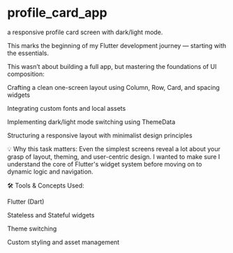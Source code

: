 # profile_card_app

a responsive profile card screen with dark/light mode.

This marks the beginning of my Flutter development journey — starting with the essentials.

This wasn’t about building a full app, but mastering the foundations of UI composition:

Crafting a clean one-screen layout using Column, Row, Card, and spacing widgets

Integrating custom fonts and local assets

Implementing dark/light mode switching using ThemeData

Structuring a responsive layout with minimalist design principles


💡 Why this task matters:
Even the simplest screens reveal a lot about your grasp of layout, theming, and user-centric design. I wanted to make sure I understand the core of Flutter's widget system before moving on to dynamic logic and navigation.

🛠️ Tools & Concepts Used:

Flutter (Dart)

Stateless and Stateful widgets

Theme switching

Custom styling and asset management


